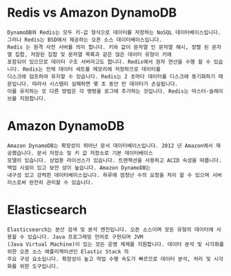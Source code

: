 Redis vs Amazon DynamoDB
=====

	DynamoDB와 Redis는 모두 키-값 형식으로 데이터를 저장하는 NoSQL 데이터베이스입니다. 그러나 Redis는 BSD에서 제공하는 오픈 소스 데이터베이스입니다. 
	Redis 는 원격 사전 서버를 의미 합니다. 키와 값이 문자열 인 문자열 해시, 정렬 된 문자열 집합, 저장된 집합 및 문자열 목록과 같은 많은 데이터 유형이 키에 
	포함되어 있으므로 데이터 구조 서버라고도 합니다. Redis에서 원자 연산을 수행 할 수 있습니다. Redis는 전체 데이터 세트를 메모리에 저장하므로 데이터를 
	디스크에 덤프하여 유지할 수 있습니다. Redis는 2 초마다 데이터를 디스크에 동기화하기 때문입니다. 따라서 시스템이 실패하면 몇 초 동안 만 데이터가 손실됩니다. 
	이를 유지하는 또 다른 방법은 각 명령을 로그에 추가하는 것입니다. Redis는 마스터-슬레이브를 지원합니다.


Amazon DynamoDB
=====

	Amazon DynamoDB는 확장성이 뛰어난 문서 데이터베이스입니다. 2012 년 Amazon에서 제공했습니다. 문서 저장소 및 키 값 저장소로 기본 데이터베이스 
	모델이 있습니다. 상업용 라이선스가 있습니다. 트랜잭션을 사용하고 ACID 속성을 따릅니다. 백업 시설이 있고 보안 성이 높습니다. Amazon DynamoDB는 
	내구성 있고 강력한 데이터베이스입니다. 하루에 엄청난 수의 요청을 처리 할 수 ​​있으며 서버리스로써 완전히 관리할 수 있습니다.


Elasticsearch
=====

	Elasticsearch는 분산 검색 및 분석 엔진입니다. 오픈 소스이며 모든 유형의 데이터에 사용할 수 있습니다. Java 프로그래밍 언어로 구현되며 JVM 
	(Java Virtual Machine)이 있는 모든 운영 체제를 지원합니다. 데이터 분석 및 시각화를 위한 오픈 소스 애플리케이션인 Elastic Stack 의 
	주요 구성 요소입니다. 확장성이 높고 작업 수행 속도가 빠르므로 데이터 분석, 처리 및 시각화를 위한 도구입니다.

